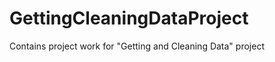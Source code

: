 GettingCleaningDataProject
==========================

Contains project work for "Getting and Cleaning Data" project
